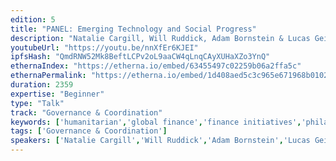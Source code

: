 ```yaml
---
edition: 5
title: "PANEL: Emerging Technology and Social Progress"
description: "Natalie Cargill, Will Ruddick, Adam Bornstein & Lucas Geiger discuss Emerging Technology & Social Progress."
youtubeUrl: "https://youtu.be/nnXfEr6KJEI"
ipfsHash: "QmdRNW52Mk8BeftLCPv2oL9aaCW4qLnqCAyXUHaXZo3YnQ"
ethernaIndex: "https://etherna.io/embed/63455497c02259b06a2ffa5c"
ethernaPermalink: "https://etherna.io/embed/1d408aed5c3c965e671968b01024b1cadd3d1f6567e5f4c05e6528e8669a30e0"
duration: 2359
expertise: "Beginner"
type: "Talk"
track: "Governance & Coordination"
keywords: ['humanitarian','global finance','finance initiatives','philanthropy','technical']
tags: ['Governance & Coordination']
speakers: ['Natalie Cargill','Will Ruddick','Adam Bornstein','Lucas Geiger']
---
```

